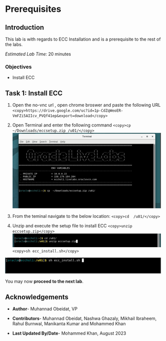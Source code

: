# Prerequisites


## Introduction

This lab is with regards to ECC Installation and is a prerequisite to the rest of the labs. 

*Estimated Lab Time:* 20 minutes

### Objectives
-   Install ECC



## Task 1: Install ECC

1. Open the no-vnc url , open chrome broswer and paste the following URL
                                                      ```
  <copy>https://drive.google.com/uc?id=1p-CdZqWeoER-VmFZi5AIIcv_PVQf41ep&export=download</copy>
            ```

2. Open Terminal and enter the following command
                                                      ```
  <copy>cp  ~/Downloads/eccsetup.zip /u01/</copy>
            ```
![Install ECC](../images/hy1.png "Install ECC")

3. From the teminal navigate to the below location:
                                                      ```
<copy>cd  /u01/</copy>
            ```

4. Unzip and execute the setup file to install ECC
                                                      ```
  <copy>unzip eccsetup.zip</copy>
            ```
![Install ECC](../images/hy2.png "Install ECC")
                                                      ```
<copy>sh ecc_install.sh</copy>
            ```
 
  ![Install ECC](../images/hy3.png "Install ECC")


You may now **proceed to the next lab**.

## Acknowledgements
* **Author**- Muhannad Obeidat, VP

* **Contributors**-  Muhannad Obeidat, Nashwa Ghazaly, Mikhail Ibraheem, Rahul Burnwal, Manikanta Kumar and Mohammed Khan

* **Last Updated By/Date**- Mohammed Khan, August 2023


